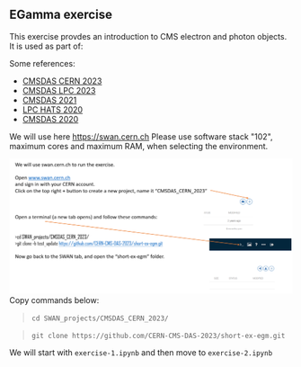 EGamma exercise
---------------
This exercise provdes an introduction to CMS electron and photon objects. It is used as part of:

Some references:
 - [CMSDAS CERN 2023](https://indico.cern.ch/event/1257234/)
 - [CMSDAS LPC 2023](https://twiki.cern.ch/twiki/bin/view/CMS/SWGuideCMSDataAnalysisSchoolLPC2023EGammaShortExercise)
 - [CMSDAS 2021](https://twiki.cern.ch/twiki/bin/view/CMS/SWGuideCMSDataAnalysisSchoolLPC2021EGammaExercise)
 - [LPC HATS 2020](https://twiki.cern.ch/twiki/bin/view/CMS/EGammaHATSatLPC2020)
 - [CMSDAS 2020](https://twiki.cern.ch/twiki/bin/view/CMS/SWGuideCMSDataAnalysisSchoolLPC2020EGammaExercise)

We will use here https://swan.cern.ch
Please use software stack "102", maximum cores and maximum RAM, when selecting the environment.

![](Pics/instructions.PNG)
Copy commands below:

>`cd SWAN_projects/CMSDAS_CERN_2023/`

>`git clone https://github.com/CERN-CMS-DAS-2023/short-ex-egm.git`

We will start with `exercise-1.ipynb` and then move to `exercise-2.ipynb`
